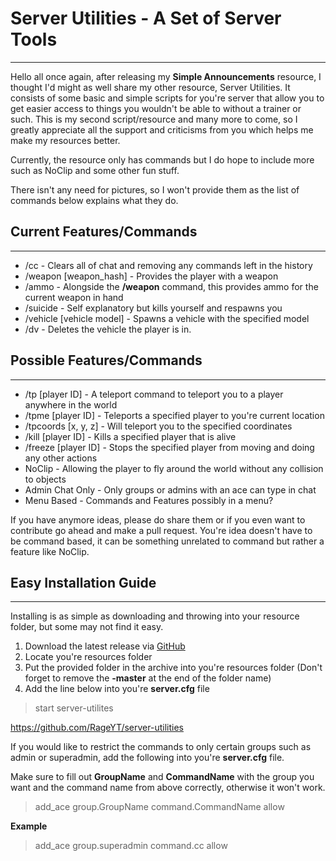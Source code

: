 # Server Utilities - A Set of Server Tools
---
Hello all once again, after releasing my **Simple Announcements** resource, I thought I'd might as well share my other resource, Server Utilities. It consists of some basic and simple scripts for you're server that allow you to get easier access to things you wouldn't be able to without a trainer or such. This is my second script/resource and many more to come, so I greatly appreciate all the support and criticisms from you which helps me make my resources better.

Currently, the resource only has commands but I do hope to include more such as NoClip and some other fun stuff.

There isn't any need for pictures, so I won't provide them as the list of commands below explains what they do.

## Current Features/Commands
---
- /cc - Clears all of chat and removing any commands left in the history
- /weapon [weapon_hash] - Provides the player with a weapon
- /ammo - Alongside the **/weapon** command, this provides ammo for the current weapon in hand
- /suicide - Self explanatory but kills yourself and respawns you
- /vehicle [vehicle model] - Spawns a vehicle with the specified model
- /dv - Deletes the vehicle the player is in.

## Possible Features/Commands
---
- /tp [player ID] - A teleport command to teleport you to a player anywhere in the world
- /tpme [player ID] - Teleports a specified player to you're current location
- /tpcoords [x, y, z] - Will teleport you to the specified coordinates
- /kill [player ID] - Kills a specified player that is alive
- /freeze [player ID] - Stops the specified player from moving and doing any other actions
- NoClip - Allowing the player to fly around the world without any collision to objects
- Admin Chat Only - Only groups or admins with an ace can type in chat
- Menu Based - Commands and Features possibly in a menu?

If you have anymore ideas, please do share them or if you even want to contribute go ahead and make a pull request. You're idea doesn't have to be command based, it can be something unrelated to command but rather a feature like NoClip.

## Easy Installation Guide
---
Installing is as simple as downloading and throwing into your resource folder, but some may not find it easy.

1. Download the latest release via [GitHub](https://github.com/RageYT/server-utilities/releases/latest)
2. Locate you're resources folder
3. Put the provided folder in the archive into you're resources folder (Don't forget to remove the **-master** at the end of the folder name)
4. Add the line below into you're **server.cfg** file

> start server-utilites

https://github.com/RageYT/server-utilities

If you would like to restrict the commands to only certain groups such as admin or superadmin, add the following into you're **server.cfg** file.

Make sure to fill out **GroupName** and **CommandName** with the group you want and the command name from above correctly, otherwise it won't work.

> add_ace group.GroupName command.CommandName allow

**Example**
> add_ace group.superadmin command.cc allow

